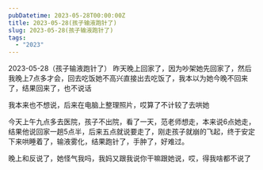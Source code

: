 ```yaml
---
pubDatetime: 2023-05-28T00:00:00Z
title: 2023-05-28(孩子输液跑针了)
slug: 2023-05-28(孩子输液跑针了)
tags:
  - "2023"
---
```


2023-05-28（孩子输液跑针了）
昨天晚上回家了，因为吵架她先回家了，然后我晚上7点多才会，回去吃饭她不高兴直接出去吃饭了，我本以为她今晚不回来了，结果回来了，也不说话

我本来也不想说，后来在电脑上整理照片，哎算了不计较了去哄她

今天上午九点多去医院，孩子不出院，看了一天，范老师想走，本来说6点她走，结果他说回家一趟5点半，后来五点就说要走了，刚走孩子就崩的飞起，终于安定下来哄睡着了，输液雾化，结果跑针了，手肿了，好难过。

晚上和反说了，她怪气我吗，我妈又跟我说你干嘛跟她说，哎，得我啥都不说了

